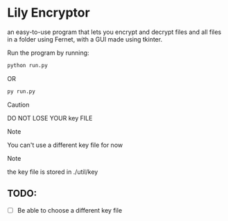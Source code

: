 # Lily Encryptor

an easy-to-use program that lets you encrypt and decrypt files and all files in a folder using Fernet, with a GUI made using tkinter.




Run the program by running:
```bash
python run.py
```
OR
```bash
py run.py
```

> [!CAUTION]
> DO NOT LOSE YOUR key FILE


> [!NOTE]
> You can't use a different key file for now

> [!NOTE]
> the key file is stored in ./util/key


## TODO:
- [ ] Be able to choose a different key file